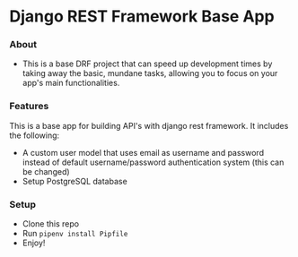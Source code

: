 # Django REST Framework Base App

### About
- This is a base DRF project that can speed up development times by taking away the basic, mundane tasks, allowing you to focus on your app's main functionalities.

### Features
This is a base app for building API's with django rest framework. It includes the following:
- A custom user model that uses email as username and password instead of default username/password authentication system (this can be changed)
- Setup PostgreSQL database

### Setup
- Clone this repo
- Run `pipenv install Pipfile`
- Enjoy!